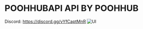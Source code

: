 # POOHHUBAPI  API BY POOHHUB 
Discord: https://discord.gg/vYfCaptMnR
![UI](https://cdn.discordapp.com/attachments/1109693201570344960/1161598725647515749/POOHHUB.png)
